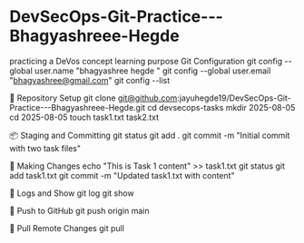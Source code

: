 # DevSecOps-Git-Practice---Bhagyashreee-Hegde
 practicing a DeVos concept learning purpose 
Git Configuration
git config --global user.name "bhagyashree hegde " git config --global user.email "bhagyashree@gmail.com" git config --list

📁 Repository Setup
git clone git@github.com:jayuhegde19/DevSecOps-Git-Practice---Bhagyashreee-Hegde.git cd devsecops-tasks mkdir 2025-08-05 cd 2025-08-05 touch task1.txt task2.txt

📦 Staging and Committing
git status git add . git commit -m "Initial commit with two task files"

🔁 Making Changes
echo "This is Task 1 content" >> task1.txt git status git add task1.txt git commit -m "Updated task1.txt with content"

🧾 Logs and Show
git log git show

🚀 Push to GitHub
git push origin main

🔁 Pull Remote Changes
git pull
